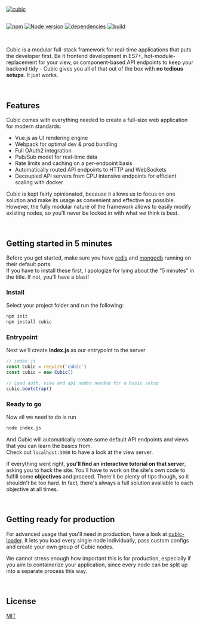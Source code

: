 [![cubic](https://i.imgur.com/VbaKTrc.png)](https://github.com/nexus-devs)

##  

[![npm](https://img.shields.io/npm/v/cubic.svg)](https://npmjs.org/cubic)
[![Node version](http://img.shields.io/badge/node-+8.10.LTS-brightgreen.svg)](https://nodejs.org/en/)
[![dependencies](https://david-dm.org/cubic-js/cubic.svg)](https://david-dm.org/cubic-js/cubic)
[![build](https://ci.nexus-stats.com/api/badges/cubic-js/cubic/status.svg)](https://ci.nexus-stats.com/cubic-js/cubic)

<br>

Cubic is a modular full-stack framework for real-time applications that puts
the developer first. Be it frontend development in ES7+,
hot-module-replacement for your view, or component-based API endpoints to keep
your backend tidy - Cubic gives you all of that out of the box with
**no tedious setups**. It just works.

<br>

## Features
Cubic comes with everything needed to create a full-size web application for
modern standards:
- Vue.js as UI rendering engine
- Webpack for optimal dev & prod bundling
- Full OAuth2 integration
- Pub/Sub model for real-time data
- Rate limits and caching on a per-endpoint basis
- Automatically routed API endpoints to HTTP and WebSockets
- Decoupled API servers from CPU intensive endpoints for efficient scaling with
  docker

Cubic is kept fairly opinionated, because it allows us to focus on one solution
and make its usage as convenient and effective as possible.
However, the fully modular nature of the framework allows to easily modify
existing nodes, so you'll never be locked in with what *we* think is best.

<br>

## Getting started in 5 minutes
Before you get started, make sure you have [redis](https://redis.io/) and
[mongodb](https://www.mongodb.com/download-center?jmp=nav#community) running on their default ports.<br>
If you have to install these first, I apologize for lying about the "5 minutes"
in the title. If not, you'll have a blast!

### Install
Select your project folder and run the following:
```sh
npm init
npm install cubic
```

### Entrypoint
Next we'll create **index.js** as our entrypoint to the server
```js
// index.js
const Cubic = require('cubic')
const cubic = new Cubic()

// Load auth, view and api nodes needed for a basic setup
cubic.bootstrap()
```

### Ready to go
Now all we need to do is run
```sh
node index.js
```
And Cubic will automatically create some default API endpoints and views
that you can learn the basics from. <br>
Check out `localhost:3000` to have a look at the view server.

If everything went right, **you'll find an interactive tutorial on that server**,
asking you to hack the site. You'll have to work on the site's own code to
fulfill some **objectives** and proceed. There'll be plenty of tips though, so
it shouldn't be too hard. In fact, there's always a full solution available
to each objective at all times.

<br>

## Getting ready for production
For advanced usage that you'll need in production, have a look at [cubic-loader](https://github.com/nexus-devs/cubic-loader). It lets you
load every single node individually, pass custom configs and create your own
group of Cubic nodes.

We cannot stress enough how important this is for production, especially if
you aim to containerize your application, since every node can be
split up into a separate process this way.

<br>

## License
[MIT](/LICENSE)
